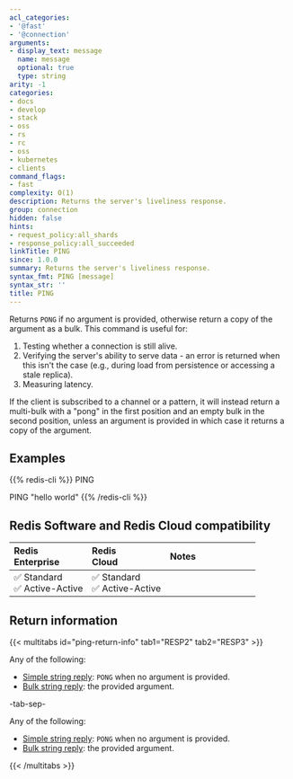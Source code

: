 ```yaml
---
acl_categories:
- '@fast'
- '@connection'
arguments:
- display_text: message
  name: message
  optional: true
  type: string
arity: -1
categories:
- docs
- develop
- stack
- oss
- rs
- rc
- oss
- kubernetes
- clients
command_flags:
- fast
complexity: O(1)
description: Returns the server's liveliness response.
group: connection
hidden: false
hints:
- request_policy:all_shards
- response_policy:all_succeeded
linkTitle: PING
since: 1.0.0
summary: Returns the server's liveliness response.
syntax_fmt: PING [message]
syntax_str: ''
title: PING
---
```

Returns `PONG` if no argument is provided, otherwise return a copy of the
argument as a bulk.
This command is useful for:
1. Testing whether a connection is still alive.
1. Verifying the server's ability to serve data - an error is returned when this isn't the case (e.g., during load from persistence or accessing a stale replica).
1. Measuring latency.

If the client is subscribed to a channel or a pattern, it will instead return a
multi-bulk with a "pong" in the first position and an empty bulk in the second
position, unless an argument is provided in which case it returns a copy
of the argument.

## Examples

{{% redis-cli %}}
PING

PING "hello world"
{{% /redis-cli %}}

## Redis Software and Redis Cloud compatibility

| Redis<br />Enterprise | Redis<br />Cloud | <span style="min-width: 9em; display: table-cell">Notes</span> |
|:----------------------|:-----------------|:------|
| <span title="Supported">&#x2705; Standard</span><br /><span title="Supported"><nobr>&#x2705; Active-Active</nobr></span> | <span title="Supported">&#x2705; Standard</span><br /><span title="Supported"><nobr>&#x2705; Active-Active</nobr></span> |  |

## Return information

{{< multitabs id="ping-return-info" 
    tab1="RESP2" 
    tab2="RESP3" >}}

Any of the following:
* [Simple string reply](../../develop/reference/protocol-spec#simple-strings): `PONG` when no argument is provided.
* [Bulk string reply](../../develop/reference/protocol-spec#bulk-strings): the provided argument.

-tab-sep-

Any of the following:
* [Simple string reply](../../develop/reference/protocol-spec#simple-strings): `PONG` when no argument is provided.
* [Bulk string reply](../../develop/reference/protocol-spec#bulk-strings): the provided argument.

{{< /multitabs >}}
